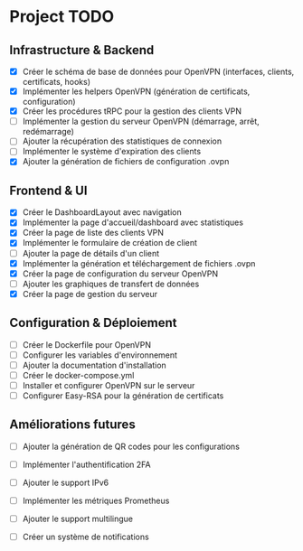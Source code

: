 # Project TODO

## Infrastructure & Backend
- [x] Créer le schéma de base de données pour OpenVPN (interfaces, clients, certificats, hooks)
- [x] Implémenter les helpers OpenVPN (génération de certificats, configuration)
- [x] Créer les procédures tRPC pour la gestion des clients VPN
- [ ] Implémenter la gestion du serveur OpenVPN (démarrage, arrêt, redémarrage)
- [ ] Ajouter la récupération des statistiques de connexion
- [ ] Implémenter le système d'expiration des clients
- [x] Ajouter la génération de fichiers de configuration .ovpn

## Frontend & UI
- [x] Créer le DashboardLayout avec navigation
- [x] Implémenter la page d'accueil/dashboard avec statistiques
- [x] Créer la page de liste des clients VPN
- [x] Implémenter le formulaire de création de client
- [ ] Ajouter la page de détails d'un client
- [x] Implémenter la génération et téléchargement de fichiers .ovpn
- [x] Créer la page de configuration du serveur OpenVPN
- [ ] Ajouter les graphiques de transfert de données
- [x] Créer la page de gestion du serveur

## Configuration & Déploiement
- [ ] Créer le Dockerfile pour OpenVPN
- [ ] Configurer les variables d'environnement
- [ ] Ajouter la documentation d'installation
- [ ] Créer le docker-compose.yml
- [ ] Installer et configurer OpenVPN sur le serveur
- [ ] Configurer Easy-RSA pour la génération de certificats

## Améliorations futures
- [ ] Ajouter la génération de QR codes pour les configurations
- [ ] Implémenter l'authentification 2FA
- [ ] Ajouter le support IPv6
- [ ] Implémenter les métriques Prometheus
- [ ] Ajouter le support multilingue
- [ ] Créer un système de notifications

